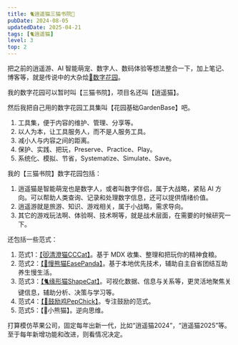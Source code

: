 ```yaml
---
title: 🐈逍遥猫三猫书院🏡
pubDate: 2024-08-05
updatedDate: 2025-04-21
tags: [🐈逍遥猫]
level: 3
top: 2
---
```


把之前的逍遥游、AI 智能萌宠、数字人、数码体验等想法整合一下，加上笔记、博客等，就是传说中的大杂烩[🌸数字花园](/do/20250322-digital-garden)。

我的数字花园可以暂时叫【三猫书院】，项目名还叫【逍遥猫】。

然后我把自己用的数字花园工具集叫【花园基础GardenBase】吧。

1. 工具集，便于内容的维护、管理、分享等。
2. 以人为本，让工具服务人，而不是人服务工具。
3. 减小人与内容之间的距离。
4. 保护、实践、把玩，Preserve、Practice、Play。
5. 系统化、模拟、节省，Systematize、Simulate、Save。

我的【三猫书院】数字花园包括：

1. 逍遥猫是智能萌宠也是数字人，或者叫数字伴侣，属于大战略，紧贴 AI 方向。可以帮助人类查询、记录和处理数字信息，还可以提供情绪价值。
2. 逍遥游就是旅游、知识、游戏相关，属于小战略，需求导向。
3. 其它的游戏玩法啊、体验啊、技术啊等，就是战术层面，在需要的时候研究一下。

还包括一些范式：

1. 范式1：[【😻清澄猫CCCat】](/do/20250306-cccat)。基于 MDX 收集、整理和把玩你的精神食粮。
2. 范式2：[【🐼慢熊猫EasePanda】](/do/20250326-easepanda)。基于本地优先技术，辅助自主自省团结互助养生慢生活。
3. 范式3：[【🐈缘形猫ShapeCat】](/do/20250411-shapecat)。可视化数据、信息与关系等，更灵活地聚焦关键信息，辅助分析、决策与学习等。
4. 范式4：[【🐣鼓励鸡PepChick】](/do/20250324-pepchick)。专注鼓励的范式。
5. 范式5：【🦊小熊猫】。逆向思维。

打算模仿苹果公司，固定每年出新一代，比如“逍遥猫2024”，“逍遥猫2025”等。至于每年新增功能和改进，则看情况决定。
